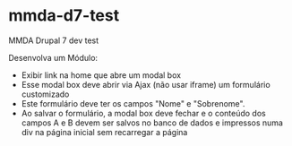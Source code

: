 # mmda-d7-test
MMDA Drupal 7 dev test

Desenvolva um Módulo:
 - Exibir link na home que abre um modal box
 - Esse modal box deve abrir via Ajax (não usar iframe) um formulário customizado
 - Este formulário deve ter os campos "Nome" e "Sobrenome".
 - Ao salvar o formulário, a modal box deve fechar e o conteúdo dos campos A e B devem ser salvos no banco de dados e impressos numa div na página inicial sem recarregar a página

